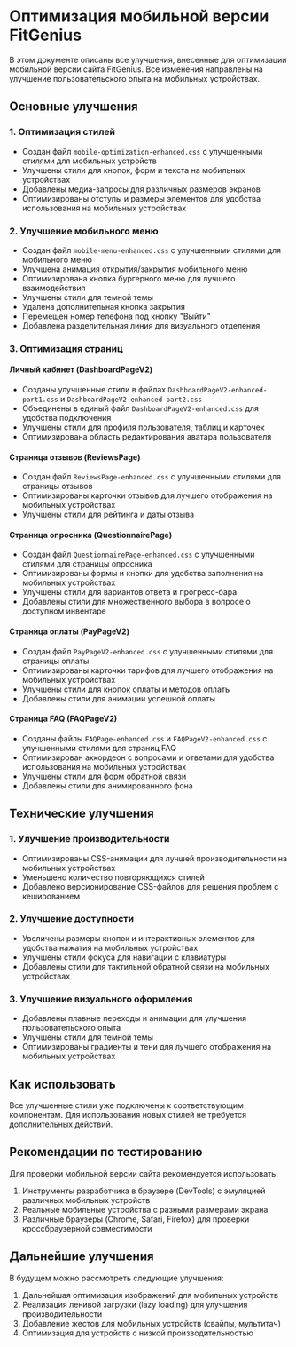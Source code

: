 # Оптимизация мобильной версии FitGenius

В этом документе описаны все улучшения, внесенные для оптимизации мобильной версии сайта FitGenius. Все изменения направлены на улучшение пользовательского опыта на мобильных устройствах.

## Основные улучшения

### 1. Оптимизация стилей
- Создан файл `mobile-optimization-enhanced.css` с улучшенными стилями для мобильных устройств
- Улучшены стили для кнопок, форм и текста на мобильных устройствах
- Добавлены медиа-запросы для различных размеров экранов
- Оптимизированы отступы и размеры элементов для удобства использования на мобильных устройствах

### 2. Улучшение мобильного меню
- Создан файл `mobile-menu-enhanced.css` с улучшенными стилями для мобильного меню
- Улучшена анимация открытия/закрытия мобильного меню
- Оптимизирована кнопка бургерного меню для лучшего взаимодействия
- Улучшены стили для темной темы
- Удалена дополнительная кнопка закрытия
- Перемещен номер телефона под кнопку "Выйти"
- Добавлена разделительная линия для визуального отделения

### 3. Оптимизация страниц

#### Личный кабинет (DashboardPageV2)
- Созданы улучшенные стили в файлах `DashboardPageV2-enhanced-part1.css` и `DashboardPageV2-enhanced-part2.css`
- Объединены в единый файл `DashboardPageV2-enhanced.css` для удобства подключения
- Улучшены стили для профиля пользователя, таблиц и карточек
- Оптимизирована область редактирования аватара пользователя

#### Страница отзывов (ReviewsPage)
- Создан файл `ReviewsPage-enhanced.css` с улучшенными стилями для страницы отзывов
- Оптимизированы карточки отзывов для лучшего отображения на мобильных устройствах
- Улучшены стили для рейтинга и даты отзыва

#### Страница опросника (QuestionnairePage)
- Создан файл `QuestionnairePage-enhanced.css` с улучшенными стилями для страницы опросника
- Оптимизированы формы и кнопки для удобства заполнения на мобильных устройствах
- Улучшены стили для вариантов ответа и прогресс-бара
- Добавлены стили для множественного выбора в вопросе о доступном инвентаре

#### Страница оплаты (PayPageV2)
- Создан файл `PayPageV2-enhanced.css` с улучшенными стилями для страницы оплаты
- Оптимизированы карточки тарифов для лучшего отображения на мобильных устройствах
- Улучшены стили для кнопок оплаты и методов оплаты
- Добавлены стили для анимации успешной оплаты

#### Страница FAQ (FAQPageV2)
- Созданы файлы `FAQPage-enhanced.css` и `FAQPageV2-enhanced.css` с улучшенными стилями для страниц FAQ
- Оптимизирован аккордеон с вопросами и ответами для удобства использования на мобильных устройствах
- Улучшены стили для форм обратной связи
- Добавлены стили для анимированного фона

## Технические улучшения

### 1. Улучшение производительности
- Оптимизированы CSS-анимации для лучшей производительности на мобильных устройствах
- Уменьшено количество повторяющихся стилей
- Добавлено версионирование CSS-файлов для решения проблем с кешированием

### 2. Улучшение доступности
- Увеличены размеры кнопок и интерактивных элементов для удобства нажатия на мобильных устройствах
- Улучшены стили фокуса для навигации с клавиатуры
- Добавлены стили для тактильной обратной связи на мобильных устройствах

### 3. Улучшение визуального оформления
- Добавлены плавные переходы и анимации для улучшения пользовательского опыта
- Улучшены стили для темной темы
- Оптимизированы градиенты и тени для лучшего отображения на мобильных устройствах

## Как использовать

Все улучшенные стили уже подключены к соответствующим компонентам. Для использования новых стилей не требуется дополнительных действий.

## Рекомендации по тестированию

Для проверки мобильной версии сайта рекомендуется использовать:
1. Инструменты разработчика в браузере (DevTools) с эмуляцией различных мобильных устройств
2. Реальные мобильные устройства с разными размерами экрана
3. Различные браузеры (Chrome, Safari, Firefox) для проверки кроссбраузерной совместимости

## Дальнейшие улучшения

В будущем можно рассмотреть следующие улучшения:
1. Дальнейшая оптимизация изображений для мобильных устройств
2. Реализация ленивой загрузки (lazy loading) для улучшения производительности
3. Добавление жестов для мобильных устройств (свайпы, мультитач)
4. Оптимизация для устройств с низкой производительностью
